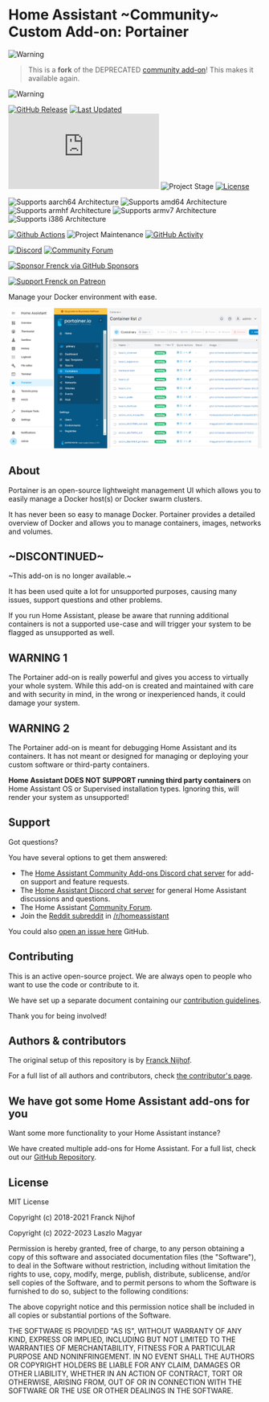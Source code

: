# Home Assistant ~Community~ Custom Add-on: Portainer

![Warning][warning_stripe]

> This is a **fork** of the DEPRECATED [community add-on][community_addon]! This makes it available again.

![Warning][warning_stripe]

[![GitHub Release][releases-shield]][releases]
[![Last Updated][updated-shield]][updated]
![Reported Installations][installations-shield]
![Project Stage][project-stage-shield]
[![License][license-shield]][licence]

![Supports aarch64 Architecture][aarch64-shield]
![Supports amd64 Architecture][amd64-shield]
![Supports armhf Architecture][armhf-shield]
![Supports armv7 Architecture][armv7-shield]
![Supports i386 Architecture][i386-shield]

[![Github Actions][github-actions-shield]][github-actions]
![Project Maintenance][maintenance-shield]
[![GitHub Activity][commits-shield]][commits]

[![Discord][discord-shield]][discord]
[![Community Forum][forum-shield]][forum]

[![Sponsor Frenck via GitHub Sponsors][github-sponsors-shield]][github-sponsors]

[![Support Frenck on Patreon][patreon-shield]][patreon]

Manage your Docker environment with ease.

![The Portainer Hass.io add-on][screenshot]

## About

Portainer is an open-source lightweight management UI which allows you to
easily manage a Docker host(s) or Docker swarm clusters.

It has never been so easy to manage Docker. Portainer provides a detailed
overview of Docker and allows you to manage containers, images, networks and
volumes.

## ~DISCONTINUED~

~This add-on is no longer available.~

It has been used quite a lot for unsupported purposes, causing many issues,
support questions and other problems.

If you run Home Assistant, please be aware that running additional containers
is not a supported use-case and will trigger your system to be flagged
as unsupported as well.

## WARNING 1

The Portainer add-on is really powerful and gives you access to virtually
your whole system. While this add-on is created and maintained with care and
with security in mind, in the wrong or inexperienced hands,
it could damage your system.

## WARNING 2

The Portainer add-on is meant for debugging Home Assistant and its containers.
It has not meant or designed for managing or deploying your custom software
or third-party containers.

**Home Assistant DOES NOT SUPPORT running third party containers**
on Home Assistant OS or Supervised installation types. Ignoring this, will
render your system as unsupported!

## Support

Got questions?

You have several options to get them answered:

- The [Home Assistant Community Add-ons Discord chat server][discord] for add-on
  support and feature requests.
- The [Home Assistant Discord chat server][discord-ha] for general Home
  Assistant discussions and questions.
- The Home Assistant [Community Forum][forum].
- Join the [Reddit subreddit][reddit] in [/r/homeassistant][reddit]

You could also [open an issue here][issue] GitHub.

## Contributing

This is an active open-source project. We are always open to people who want to
use the code or contribute to it.

We have set up a separate document containing our
[contribution guidelines][contributing].

Thank you for being involved!

## Authors & contributors

The original setup of this repository is by [Franck Nijhof][frenck].

For a full list of all authors and contributors,
check [the contributor's page][contributors].

## We have got some Home Assistant add-ons for you

Want some more functionality to your Home Assistant instance?

We have created multiple add-ons for Home Assistant. For a full list, check out
our [GitHub Repository][repository].

## License

MIT License

Copyright (c) 2018-2021 Franck Nijhof

Copyright (c) 2022-2023 Laszlo Magyar

Permission is hereby granted, free of charge, to any person obtaining a copy
of this software and associated documentation files (the "Software"), to deal
in the Software without restriction, including without limitation the rights
to use, copy, modify, merge, publish, distribute, sublicense, and/or sell
copies of the Software, and to permit persons to whom the Software is
furnished to do so, subject to the following conditions:

The above copyright notice and this permission notice shall be included in all
copies or substantial portions of the Software.

THE SOFTWARE IS PROVIDED "AS IS", WITHOUT WARRANTY OF ANY KIND, EXPRESS OR
IMPLIED, INCLUDING BUT NOT LIMITED TO THE WARRANTIES OF MERCHANTABILITY,
FITNESS FOR A PARTICULAR PURPOSE AND NONINFRINGEMENT. IN NO EVENT SHALL THE
AUTHORS OR COPYRIGHT HOLDERS BE LIABLE FOR ANY CLAIM, DAMAGES OR OTHER
LIABILITY, WHETHER IN AN ACTION OF CONTRACT, TORT OR OTHERWISE, ARISING FROM,
OUT OF OR IN CONNECTION WITH THE SOFTWARE OR THE USE OR OTHER DEALINGS IN THE
SOFTWARE.

[aarch64-shield]: https://img.shields.io/badge/aarch64-yes-green.svg
[amd64-shield]: https://img.shields.io/badge/amd64-yes-green.svg
[armhf-shield]: https://img.shields.io/badge/armhf-yes-green.svg
[armv7-shield]: https://img.shields.io/badge/armv7-yes-green.svg
[commits-shield]: https://img.shields.io/github/commit-activity/y/kleberbaum/homeassistant-addon-portainer.svg
[commits]: https://github.com/kleberbaum/homeassistant-addon-portainer/commits/main
[contributors]: https://github.com/kleberbaum/homeassistant-addon-portainer/graphs/contributors
[contributing]: https://github.com/kleberbaum/homeassistant-addon-portainer/blob/main/.github/CONTRIBUTING.md
[discord-ha]: https://discord.gg/c5DvZ4e
[discord-shield]: https://img.shields.io/discord/478094546522079232.svg
[discord]: https://discord.me/hassioaddons
[forum-shield]: https://img.shields.io/badge/community-forum-brightgreen.svg
[forum]: https://community.home-assistant.io/t/home-assistant-community-add-on-portainer/68836?u=frenck
[frenck]: https://github.com/frenck
[github-actions-shield]: https://github.com/kleberbaum/homeassistant-addon-portainer/workflows/Publish/badge.svg
[github-actions]: https://github.com/kleberbaum/homeassistant-addon-portainer/actions
[github-sponsors-shield]: https://frenck.dev/wp-content/uploads/2019/12/github_sponsor.png
[github-sponsors]: https://github.com/sponsors/frenck
[i386-shield]: https://img.shields.io/badge/i386-no-red.svg
[installations-shield]: https://img.shields.io/badge/dynamic/json?label=reported%20installations&query=$[%278be344cf_portainer%27].total&url=https%3A%2F%2Fanalytics.home-assistant.io%2Faddons.json
[issue]: https://github.com/kleberbaum/homeassistant-addon-portainer/issues
[license-shield]: https://img.shields.io/github/license/kleberbaum/homeassistant-addon-portainer.svg
[licence]: https://github.com/kleberbaum/homeassistant-addon-portainer/blob/main/LICENSE
[maintenance-shield]: https://img.shields.io/maintenance/yes/2023.svg
[patreon-shield]: https://frenck.dev/wp-content/uploads/2019/12/patreon.png
[patreon]: https://www.patreon.com/frenck
[project-stage-shield]: https://img.shields.io/badge/project%20stage-custom-orange.svg
[reddit]: https://reddit.com/r/homeassistant
[releases-shield]: https://img.shields.io/github/tag/kleberbaum/homeassistant-addon-portainer.svg?label=release
[releases]: https://github.com/kleberbaum/homeassistant-addon-portainer/tags
[repository]: https://github.com/hassio-addons/repository
[screenshot]: https://github.com/kleberbaum/homeassistant-addon-portainer/raw/main/images/screenshot.png
[updated-shield]: https://img.shields.io/github/last-commit/kleberbaum/homeassistant-addon-portainer/main?label=updated
[updated]: https://github.com/kleberbaum/homeassistant-addon-portainer/commits/main
[warning_stripe]: https://github.com/kleberbaum/homeassistant-addon-portainer/raw/main/images/warning_stripe_wide.png
[community_addon]: https://github.com/hassio-addons/addon-portainer
